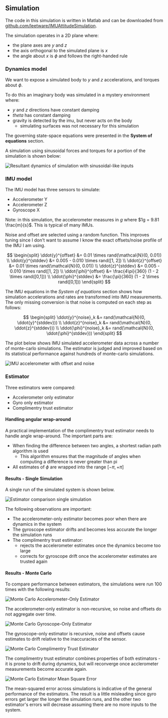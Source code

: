 ## Simulation

The code in this simulation is written in Matlab and can be downloaded from [github.com/leetware/IMUAttitudeSimulation](https://github.com/leetnz/IMUAttitudeSimulation).

The simulation operates in a 2D plane where:
* the plane axes are $y$ and $z$
* the axis orthogonal to the simulated plane is $x$
* the angle about $x$ is $\phi$ and follows the right-handed rule

### Dynamics model

We want to expose a simulated body to $y$ and $z$ accelerations, and torques about $\phi$.

To do this an imaginary body was simulated in a mystery environment where:
* $y$ and $z$ directions have constant damping
* $theta$ has constant damping
* gravity is detected by the imu, but never acts on the body
  * simulating surfaces was not necessary for this simulation

The governing state-space equations were presented in the **System of equations** section.

A simulation using sinusoidal forces and torques for a portion of the simulation is shown below:

![Resultant dynamics of simulation with sinusoidal-like inputs](src/images/50_dynamicsSim.png)

### IMU model

The IMU model has three sensors to simulate:
* Accelerometer Y
* Accelerometer Z
* Gyroscope X

Note: in this simulation, the accelerometer measures in $g$ where $1g = 9.81 \frac{m}{s}$. This is typical of many IMUs.

Noise and offset are selected using a random function. This improves tuning since I don't want to assume I know the exact offsets/noise profile of the IMU I am using.

$$
\begin{split}
    \ddot{y}^{offset} &= 0.01 \times rand(\mathcal{N}(0, 0.01)) \\
    \ddot{y}^{stddev} &= 0.005 - 0.010 \times rand([1, 2]) \\
    \ddot{z}^{offset} &= 0.01 \times rand(\mathcal{N}(0, 0.01)) \\
    \ddot{z}^{stddev} &= 0.005 - 0.010 \times rand([1, 2]) \\
    \ddot{\phi}^{offset} &= \frac{4\pi}{360} (1 - 2 \times rand([0,1])) \\
    \ddot{\phi}^{stddev} &= \frac{\pi}{360} (1 - 2 \times rand([0,1]))
\end{split}
$$

The IMU equations in the *System of equations* section shows how simulation accelerations and rates are transformed into IMU measurements. The only missing conversion is that noise is computed on each step as follows:

$$
\begin{split}
    \ddot{y}^{noise}_k &= rand(\mathcal{N}(0, \ddot{y}^{stddev})) \\
    \ddot{z}^{noise}_k &= rand(\mathcal{N}(0, \ddot{z}^{stddev}))  \\
    \ddot{\phi}^{noise}_k &= rand(\mathcal{N}(0, \ddot{\phi}^{stddev})) 
\end{split}
$$


The plot below shows IMU simulated accelerometer data across a number of monte-carlo simulations. The estimator is judged and improved based on its statistical performance against hundreds of monte-carlo simulations.

![IMU accelerometer with offset and noise](src/images/50_monteCarloIMUAccY.gif)

### Estimator

Three estimators were compared:

* Accelerometer only estimator
* Gyro only estimator
* Complimentry trust estimator

#### Handling angular wrap-around

A practical implementation of the complimentry trust estimator needs to handle angle wrap-around. The important parts are:

* When finding the difference between two angles, a shortest radian path algorithm is used
  * This algorithm ensures that the magnitude of angles when computing a difference is never greater than pi
* All estimates of $\phi$ are wrapped into the range $[-\pi, +\pi]$

#### Results - Single Simulation

A single run of the simulated system is shown below.

![Estimator comparison single simulation](src/images/50_estimatorsSingle.png)

The following observations are important:

* The accelerometer-only estimator becomes poor when there are dynamics in the system
* The gyroscope estimator drifts and becomes less accurate the longer the simulation runs
* The complimentry trust estimator:
  * rejects the accelerometer estimates once the dynamics become too large
  * corrects for gyroscope drift once the accelerometer estimates are trusted again

#### Results - Monte Carlo

To compare performance between estimators, the simulations were run 100 times with the following results:

![Monte Carlo Accelerometer-Only Estimator](src/images/50_monteCarloAccel.png)

The accelerometer-only estimator is non-recursive, so noise and offsets do not aggregate over time.

![Monte Carlo Gyroscope-Only Estimator](src/images/50_monteCarloGyro.png)

The gyroscope-only estimator is recursive, noise and offsets cause estimates to drift relative to the inaccuracies of the sensor.

![Monte Carlo Complimentry Trust Estimator](src/images/50_monteCarloCTE.png)

The complimentry trust estimator combines properties of both estimators - it is prone to drift during dynamics, but will reconverge once acclerometer measurements become accurate again.

![Monte Carlo Estimator Mean Square Error](src/images/50_monteCarloMSE.png)

The mean-squared error across simulations is indicative of the general performance of the estimators. The result is a little misleading since gyro errors get larger the longer the simulation runs, and the other two estimator's errors will decrease assuming there are no more inputs to the system.
